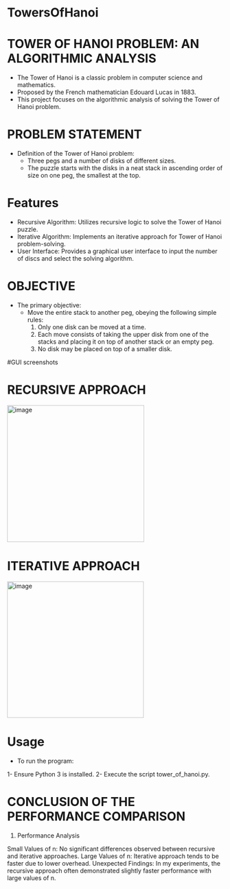 # TowersOfHanoi


# TOWER OF HANOI PROBLEM: AN ALGORITHMIC ANALYSIS
- The Tower of Hanoi is a classic problem in computer science and mathematics.
- Proposed by the French mathematician Edouard Lucas in 1883.
- This project focuses on the algorithmic analysis of solving the Tower of Hanoi problem.

 # PROBLEM STATEMENT
- Definition of the Tower of Hanoi problem:
  - Three pegs and a number of disks of different sizes.
  - The puzzle starts with the disks in a neat stack in ascending order of size on one peg, the smallest at the top.

#  Features
* Recursive Algorithm: Utilizes recursive logic to solve the Tower of Hanoi puzzle.
* Iterative Algorithm: Implements an iterative approach for Tower of Hanoi problem-solving.
* User Interface: Provides a graphical user interface to input the number of discs and select the solving algorithm.
  


# OBJECTIVE
- The primary objective:
  - Move the entire stack to another peg, obeying the following simple rules:
    1. Only one disk can be moved at a time.
    2. Each move consists of taking the upper disk from one of the stacks and placing it on top of another stack or an empty peg.
    3. No disk may be placed on top of a smaller disk.

#GUI screenshots 
# RECURSIVE APPROACH
<img width="319" alt="image" src="https://github.com/RayIssam/towers-of-hanoi/assets/105173457/37a7e609-adba-4ac4-a5d6-b563d8367c22">

# ITERATIVE APPROACH
<img width="318" alt="image" src="https://github.com/RayIssam/towers-of-hanoi/assets/105173457/651d61b9-39ad-4e15-8c70-39e68a076ec2">

# Usage
- To run the program:

1- Ensure Python 3 is installed.
2- Execute the script tower_of_hanoi.py.

# CONCLUSION OF THE PERFORMANCE COMPARISON

1. Performance Analysis

Small Values of n:
No significant differences observed between recursive and iterative approaches.
Large Values of n:
Iterative approach tends to be faster due to lower overhead.
Unexpected Findings:
In my experiments, the recursive approach often demonstrated slightly faster performance with large values of n.
